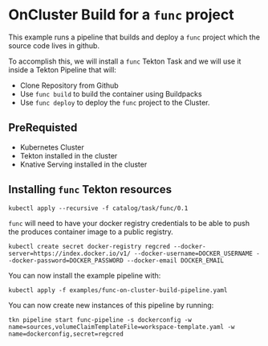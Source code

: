 # OnCluster Build for a `func` project
This example runs a pipeline that builds and deploy a `func` project which the source code lives in github. 

To accomplish this, we will install a `func` Tekton Task and we will use it inside a Tekton Pipeline that will: 
- Clone Repository from Github
- Use `func build` to build the container using Buildpacks
- Use `func deploy` to deploy the `func` project to the Cluster. 

## PreRequisted
- Kubernetes Cluster
- Tekton installed in the cluster
- Knative Serving installed in the cluster


## Installing `func` Tekton resources

```
kubectl apply --recursive -f catalog/task/func/0.1

```

`func` will need to have your docker registry credentials to be able to push the produces container image to a public registry. 


```
kubectl create secret docker-registry regcred --docker-server=https://index.docker.io/v1/ --docker-username=DOCKER_USERNAME --docker-password=DOCKER_PASSWORD --docker-email DOCKER_EMAIL
```

You can now install the example pipeline with: 

```
kubectl apply -f examples/func-on-cluster-build-pipeline.yaml
```

You can now create new instances of this pipeline by running: 

```
tkn pipeline start func-pipeline -s dockerconfig -w name=sources,volumeClaimTemplateFile=workspace-template.yaml -w name=dockerconfig,secret=regcred

```

